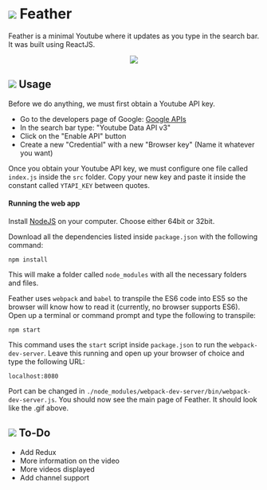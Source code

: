 # ![](http://i.imgur.com/piU1FbP.png) Feather
Feather is a minimal Youtube where it updates as you type in the search bar. It was built using ReactJS.

<p align="center">
<img src="https://thumbs.gfycat.com/GraveGregariousIndianpalmsquirrel-size_restricted.gif" />
</p>

## ![](http://i.imgur.com/XVywMCv.png) Usage
Before we do anything, we must first obtain a Youtube API key.

+ Go to the developers page of Google: [Google APIs](https://console.developers.google.com)
+ In the search bar type: "Youtube Data API v3"
+ Click on the "Enable API" button
+ Create a new "Credential" with a new "Browser key" (Name it whatever you want)

Once you obtain your Youtube API key, we must configure one file called `index.js` inside the `src` folder. Copy your new key and paste it inside the constant called `YTAPI_KEY` between quotes.
  
#### Running the web app
Install [NodeJS](https://nodejs.org/) on your computer. Choose either 64bit or 32bit.

Download all the dependencies listed inside `package.json` with the following command:

    npm install

This will make a folder called `node_modules` with all the necessary folders and files.

Feather uses `webpack` and `babel` to transpile the ES6 code into ES5 so the browser will know how to read it (currently, no browser supports ES6). Open up a terminal or command prompt and type the following to transpile:

    npm start
    
This command uses the `start` script inside `package.json` to run the `webpack-dev-server`. Leave this running and open up your browser of choice and type the following URL:

    localhost:8080
    
Port can be changed in `./node_modules/webpack-dev-server/bin/webpack-dev-server.js`.
You should now see the main page of Feather. It should look like the .gif above.

## ![](http://i.imgur.com/FRpGVSt.png) To-Do

+ Add Redux
+ More information on the video
+ More videos displayed
+ Add channel support
